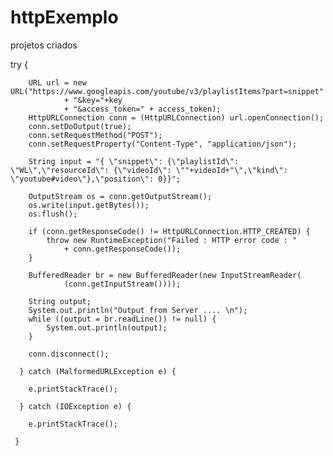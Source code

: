 # httpExemplo
projetos criados


try {
         
        URL url = new URL("https://www.googleapis.com/youtube/v3/playlistItems?part=snippet"
                + "&key="+key
                + "&access_token=" + access_token);
        HttpURLConnection conn = (HttpURLConnection) url.openConnection();
        conn.setDoOutput(true);
        conn.setRequestMethod("POST");
        conn.setRequestProperty("Content-Type", "application/json");
 
        String input = "{ \"snippet\": {\"playlistId\": \"WL\",\"resourceId\": {\"videoId\": \""+videoId+"\",\"kind\": \"youtube#video\"},\"position\": 0}}";
 
        OutputStream os = conn.getOutputStream();
        os.write(input.getBytes());
        os.flush();
 
        if (conn.getResponseCode() != HttpURLConnection.HTTP_CREATED) {
            throw new RuntimeException("Failed : HTTP error code : "
                + conn.getResponseCode());
        }
 
        BufferedReader br = new BufferedReader(new InputStreamReader(
                (conn.getInputStream())));
 
        String output;
        System.out.println("Output from Server .... \n");
        while ((output = br.readLine()) != null) {
            System.out.println(output);
        }
 
        conn.disconnect();
 
      } catch (MalformedURLException e) {
 
        e.printStackTrace();
 
      } catch (IOException e) {
 
        e.printStackTrace();
 
     }
     
